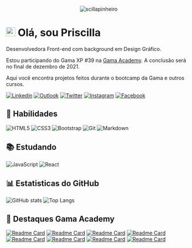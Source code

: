 <p align="center"><img src="https://komarev.com/ghpvc/?username=scillapinheiro" alt="scillapinheiro" /></p>


# <img src="https://media.giphy.com/media/hvRJCLFzcasrR4ia7z/giphy.gif" width="25px"> Olá, sou Priscilla

Desenvolvedora Front-end com background em Design Gráfico.

Estou participando do Gama XP #39 na [Gama Academy](https://www.gama.academy/gama-experience/desenvolvimento-full-stack). A conclusão será no final de dezembro de 2021.

Aqui você encontra projetos feitos durante o bootcamp da Gama e outros cursos.

[![Linkedin](https://img.shields.io/badge/-LinkedIn-%230077B5.svg?style=for-the-badge&logo=Linkedin&logoColor=white&link=https://www.linkedin.com/in/scillapinheiro/)](https://www.linkedin.com/in/scillapinheiro/)
[![Outlook](https://img.shields.io/badge/-Outlook-0078D4?style=for-the-badge&logo=microsoft-outlook&logoColor=white=mailto:priscilla_pinheiro1@hotmail.com)](mailto:scillapinheiro@gmail.com)
[![Twitter](https://img.shields.io/badge/-Twitter-%231DA1F2.svg?style=for-the-badge&logo=twitter&logoColor=white&link=https://www.twitter.com/scillapinheiro/)](https://twitter.com/scillapinheiro)
[![Instagram](https://img.shields.io/badge/-Instagram-%23E4405F.svg?style=for-the-badge&logo=instagram&logoColor=white&link=https://www.instagram.com/scillapinheiro/)](https://instagram.com/scillapinheiro)
[![Facebook](https://img.shields.io/badge/-Facebook-%231877F2.svg?style=for-the-badge&logo=facebook&logoColor=white&link=https://www.facebook.com/scillapinheiro/)](https://facebook.com/scillapinheiro)


## :rocket: Habilidades
![HTML5](https://img.shields.io/badge/html5-%23E34F26.svg?style=for-the-badge&logo=html5&logoColor=white)
![CSS3](https://img.shields.io/badge/css3-%231572B6.svg?style=for-the-badge&logo=css3&logoColor=white)
![Bootstrap](https://img.shields.io/badge/bootstrap-%23563D7C.svg?style=for-the-badge&logo=bootstrap&logoColor=white)
![Git](https://img.shields.io/badge/git-%23F05033.svg?style=for-the-badge&logo=git&logoColor=white)
![Markdown](https://img.shields.io/badge/Markdown-000000?style=for-the-badge&logo=markdown&logoColor=white)

## :books: Estudando
![JavaScript](https://img.shields.io/badge/-JavaScript-%23323330?style=for-the-badge&logo=javascript)
![React](https://img.shields.io/badge/React-20232A?style=for-the-badge&logo=react&logoColor=61DAFB)

## :bar_chart: Estatisticas do GitHub
![GitHub stats](https://github-readme-stats.vercel.app/api?username=scillapinheiro&show_icons=true&theme=dracula)
![Top Langs](https://github-readme-stats.vercel.app/api/top-langs/?username=scillapinheiro&hide=TeX&layout=compact&theme=dracula)

## :pushpin: Destaques Gama Academy
[![Readme Card](https://github-readme-stats.vercel.app/api/pin/?username=scillapinheiro&repo=gama-academy-desafio-1&theme=dracula)](https://github.com/scillapinheiro/gama-academy-desafio-1)
[![Readme Card](https://github-readme-stats.vercel.app/api/pin/?username=scillapinheiro&repo=gama-academy-desafio-2&theme=dracula)](https://github.com/scillapinheiro/gama-academy-desafio-2)
[![Readme Card](https://github-readme-stats.vercel.app/api/pin/?username=scillapinheiro&repo=gama-academy-javascript-ii&theme=dracula)](https://github.com/scillapinheiro/gama-academy-javascript-ii)
[![Readme Card](https://github-readme-stats.vercel.app/api/pin/?username=scillapinheiro&repo=gama-academy-nodejs&theme=dracula)](https://github.com/scillapinheiro/gama-academy-nodejs)
[![Readme Card](https://github-readme-stats.vercel.app/api/pin/?username=scillapinheiro&repo=gama-academy-nodejs-js&theme=dracula)](https://github.com/scillapinheiro/gama-academy-nodejs-js)
[![Readme Card](https://github-readme-stats.vercel.app/api/pin/?username=scillapinheiro&repo=gama-academy-nodejs-ts&theme=dracula)](https://github.com/scillapinheiro/gama-academy-nodejs-ts)
[![Readme Card](https://github-readme-stats.vercel.app/api/pin/?username=scillapinheiro&repo=gama-academy-poo-jokenpo&theme=dracula)](https://github.com/scillapinheiro/gama-academy-poo-jokenpo)
[![Readme Card](https://github-readme-stats.vercel.app/api/pin/?username=scillapinheiro&repo=gama-academy-typescript&theme=dracula)](https://github.com/scillapinheiro/gama-gama-academy-typescript)

